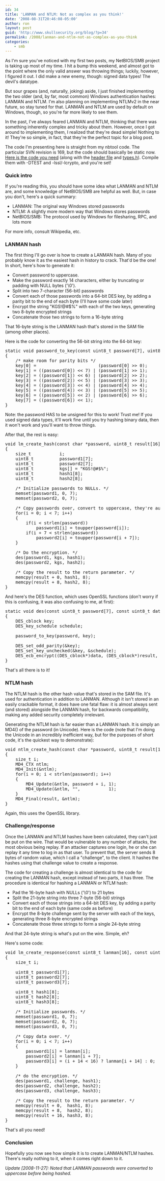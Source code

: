```yaml
---
id: 34
title: 'LANMAN and NTLM: Not as complex as you think!'
date: '2008-08-31T20:46:08-05:00'
author: ron
layout: post
guid: 'http://www.skullsecurity.org/blog/?p=34'
permalink: /2008/lanman-and-ntlm-not-as-complex-as-you-think
categories:
    - smb
---
```


As I'm sure you've noticed with my first two posts, my NetBIOS/SMB project is taking up most of my time. I hit a bump this weekend, and almost got to the point where the only valid answer was throwing things; luckily, however, I figured it out. I did make a new enemy, though: signed data types! The devil's datatype. 
<!--more-->
But sour grapes (and, naturally, joking) aside, I just finished implementing the two older (and, by far, most common) Windows authentication hashes: LANMAN and NTLM. I'm also planning on implementing NTLMv2 in the near future, so stay tuned for that. LANMAN and NTLM are used by default on Windows, though, so you're far more likely to see them. 

In the past, I've always feared LANMAN and NTLM, thinking that there was something inherently complex and tricky about them. However, once I got around to implementing them, I realized that they're dead simple! Nothing to it! They're so simple, in fact, that they're the perfect topic for a blog post. 

The code I'm presenting here is straight from my nbtool code. The particular SVN revision is 169, but the code should basically be static now. <a href='http://svn.skullsecurity.org:81/ron/security/nbtool/crypto.c'>Here is the code you need</a> (along with the <a href='http://svn.skullsecurity.org:81/ron/security/nbtool/crypto.h'>header file</a> and <a href='http://svn.skullsecurity.org:81/ron/security/nbtool/types.h'>types.h</a>). Compile them with -DTEST and -lssl/-lcrypto, and you're set! 

<h3>Quick intro</h3>
If you're reading this, you should have some idea what LANMAN and NTLM are, and some knowledge of NetBIOS/SMB are helpful as well. But, in case you don't, here's a quick summary:
<ul>
<li>LANMAN: The original way Windows stored passwords</li>
<li>NTLM: A slightly more modern way that Windows stores passwords</li>
<li>NetBIOS/SMB: The protocol used by Windows for filesharing, RPC, and lots more</li>
</ul>

For more info, consult Wikipedia, etc. 

<h3>LANMAN hash</h3>
The first thing I'll go over is how to create a LANMAN hash. Many of you probably know it as the easiest hash in history to crack. That'd be the one! In short, here's how to generate it:
<ul>
<li>Convert password to uppercase.</li>
<li>Make the password exactly 14 characters, either by truncating or padding with NULL bytes ('\0').</li>
<li>Split into two 7-character (56-bit) passwords</li>
<li>Convert each of those passwords into a 64-bit DES key, by adding a parity bit to the end of each byte (I'll have some code later)</li>
<li>Encrypt the string "KGS!@#$%" with each of the two keys, generating two 8-byte encrypted strings</li>
<li>Concatenate those two strings to form a 16-byte string</li>
</ul>
That 16-byte string is the LANMAN hash that's stored in the SAM file (among other places). 

Here is the code for converting the 56-bit string into the 64-bit key:
<pre>static void password_to_key(const uint8_t password[7], uint8_t key[8])
{
    /* make room for parity bits */
    key[0] =                        (password[0] >> 0);
    key[1] = ((password[0]) << 7) | (password[1] >> 1);
    key[2] = ((password[1]) << 6) | (password[2] >> 2);
    key[3] = ((password[2]) << 5) | (password[3] >> 3);
    key[4] = ((password[3]) << 4) | (password[4] >> 4);
    key[5] = ((password[4]) << 3) | (password[5] >> 5);
    key[6] = ((password[5]) << 2) | (password[6] >> 6);
    key[7] = ((password[6]) << 1);
}
</pre>
Note: the password HAS to be unsigned for this to work! Trust me! If you used signed data types, it'll work fine until you try hashing binary data, then it won't work and you'll want to throw things. 

After that, the rest is easy:
<pre>void lm_create_hash(const char *password, uint8_t result[16])
{   
    size_t           i;
    uint8_t          password1[7];
    uint8_t          password2[7];
    uint8_t          kgs[] = "KGS!@#$%";
    uint8_t          hash1[8];
    uint8_t          hash2[8];

    /* Initialize passwords to NULLs. */
    memset(password1, 0, 7);  
    memset(password2, 0, 7);

    /* Copy passwords over, convert to uppercase, they're automatically padded with NULLs. */
    for(i = 0; i < 7; i++)
    {
        if(i < strlen(password))
            password1[i] = toupper(password[i]);
        if(i + 7 < strlen(password))
            password2[i] = toupper(password[i + 7]);
    }

    /* Do the encryption. */
    des(password1, kgs, hash1);
    des(password2, kgs, hash2);

    /* Copy the result to the return parameter. */
    memcpy(result + 0, hash1, 8);
    memcpy(result + 8, hash2, 8);
}
</pre>

And here's the DES function, which uses OpenSSL functions (don't worry if this is confusing, it was also confusing to me, at first):
<pre>static void des(const uint8_t password[7], const uint8_t data[8], uint8_t result[])
{   
    DES_cblock key;
    DES_key_schedule schedule;

    password_to_key(password, key);

    DES_set_odd_parity(&key);
    DES_set_key_unchecked(&key, &schedule);
    DES_ecb_encrypt((DES_cblock*)data, (DES_cblock*)result, &schedule, DES_ENCRYPT);
}  </pre>

That's all there is to it! 

<h3>NTLM hash</h3>
The NTLM hash is the other hash value that's stored in the SAM file. It's used for authentication in addition to LANMAN. Although it isn't stored in an easily crackable format, it does have one fatal flaw: it is almost always sent (and stored) alongside the LANMAN hash, for backwards compatibility, making any added security completely irrelevant. 

Generating the NTLM hash is far easier than a LANMAN hash. It is simply an MD4() of the password (in Unicode). Here is the code (note that I'm doing the Unicode in an incredibly inefficient way, but for the purposes of short code, it's the quickest way to demonstrate):
<pre>void ntlm_create_hash(const char *password, uint8_t result[16])
{
    size_t i;
    MD4_CTX ntlm;
    MD4_Init(&ntlm);
    for(i = 0; i < strlen(password); i++)
    {
        MD4_Update(&ntlm, password + i, 1);
        MD4_Update(&ntlm, "",           1);
    }  
    MD4_Final(result, &ntlm);
}
</pre>
Again, this uses the OpenSSL library. 

<h3>Challenge/response</h3>
Once the LANMAN and NTLM hashes have been calculated, they can't just be put on the wire. That would be vulnerable to any number of attacks, the most obvious being replay. If an attacker captures one login, he or she can replay it any time to log in as that user. To prevent that, the server sends 8 bytes of random value, which I call a "challenge", to the client. It hashes the hashes using that challenge value to create a response. 

The code for creating a challenge is almost identical to the code for creating the LANMAN hash, except instead of two parts, it has three. The procedure is identical for hashing a LANMAN or NTLM hash:
<ul>
<li>Pad the 16-byte hash with NULLs ('\0') to 21 bytes</li>
<li>Split the 21-byte string into three 7-byte (56-bit) strings</li>
<li>Convert each of those strings into a 64-bit DES key, by adding a parity bit to the end of each byte (same code as before)</li>
<li>Encrypt the 8-byte challenge sent by the server with each of the keys, generating three 8-byte encrypted strings</li>
<li>Concatenate those three strings to form a single 24-byte string</li>
</ul>

And that 24-byte string is what's put on the wire. Simple, eh?

Here's some code:
<pre>
void lm_create_response(const uint8_t lanman[16], const uint8_t challenge[8], uint8_t result[24])
{
    size_t i;

    uint8_t password1[7];
    uint8_t password2[7];
    uint8_t password3[7];

    uint8_t hash1[8];
    uint8_t hash2[8];
    uint8_t hash3[8];

    /* Initialize passwords. */
    memset(password1, 0, 7);
    memset(password2, 0, 7);
    memset(password3, 0, 7);

    /* Copy data over. */
    for(i = 0; i < 7; i++)
    {
        password1[i] = lanman[i];
        password2[i] = lanman[i + 7];
        password3[i] = (i + 14 < 16) ? lanman[i + 14] : 0;
    }

    /* do the encryption. */
    des(password1, challenge, hash1);
    des(password2, challenge, hash2);
    des(password3, challenge, hash3); 

    /* Copy the result to the return parameter. */
    memcpy(result + 0,  hash1, 8);
    memcpy(result + 8,  hash2, 8);
    memcpy(result + 16, hash3, 8);
}
</pre>

That's all you need! 

<h3>Conclusion</h3>
Hopefully you now see how simple it is to create LANMAN/NTLM hashes. There's really nothing to it, when it comes right down to it. 

<em>Update [2008-11-27]: Noted that LANMAN passwords were converted to uppercase before being hashed. </em>
